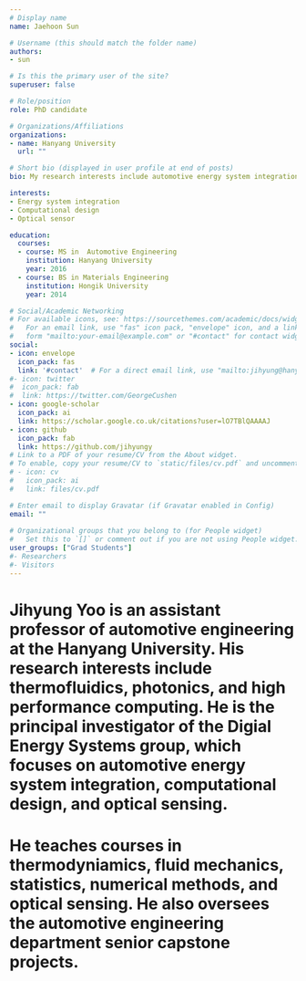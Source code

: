 ```yaml
---
# Display name
name: Jaehoon Sun

# Username (this should match the folder name)
authors:
- sun

# Is this the primary user of the site?
superuser: false

# Role/position
role: PhD candidate

# Organizations/Affiliations
organizations:
- name: Hanyang University
  url: ""

# Short bio (displayed in user profile at end of posts)
bio: My research interests include automotive energy system integration, computational design, and optical sensing.

interests:
- Energy system integration
- Computational design
- Optical sensor

education:
  courses:
  - course: MS in  Automotive Engineering
    institution: Hanyang University
    year: 2016
  - course: BS in Materials Engineering
    institution: Hongik University
    year: 2014

# Social/Academic Networking
# For available icons, see: https://sourcethemes.com/academic/docs/widgets/#icons
#   For an email link, use "fas" icon pack, "envelope" icon, and a link in the
#   form "mailto:your-email@example.com" or "#contact" for contact widget.
social:
- icon: envelope
  icon_pack: fas
  link: '#contact'  # For a direct email link, use "mailto:jihyung@hanyang.ac.kr".
#- icon: twitter
#  icon_pack: fab
#  link: https://twitter.com/GeorgeCushen
- icon: google-scholar
  icon_pack: ai
  link: https://scholar.google.co.uk/citations?user=lO7TBlQAAAAJ
- icon: github
  icon_pack: fab
  link: https://github.com/jihyungy
# Link to a PDF of your resume/CV from the About widget.
# To enable, copy your resume/CV to `static/files/cv.pdf` and uncomment the lines below.  
# - icon: cv
#   icon_pack: ai
#   link: files/cv.pdf

# Enter email to display Gravatar (if Gravatar enabled in Config)
email: ""
  
# Organizational groups that you belong to (for People widget)
#   Set this to `[]` or comment out if you are not using People widget.  
user_groups: ["Grad Students"]
#- Researchers
#- Visitors
---
```


# Jihyung Yoo is an assistant professor of automotive engineering at the Hanyang University. His research interests include thermofluidics, photonics, and high performance computing. He is the principal investigator of the Digial Energy Systems group, which focuses on automotive energy system integration, computational design, and optical sensing.

# He teaches courses in thermodyniamics, fluid mechanics, statistics, numerical methods, and optical sensing. He also oversees the automotive engineering department senior capstone projects.
